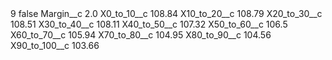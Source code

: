 <?xml version="1.0" encoding="UTF-8"?>
<CustomMetadata xmlns="http://soap.sforce.com/2006/04/metadata" xmlns:xsi="http://www.w3.org/2001/XMLSchema-instance" xmlns:xsd="http://www.w3.org/2001/XMLSchema">
    <label>9</label>
    <protected>false</protected>
    <values>
        <field>Margin__c</field>
        <value xsi:type="xsd:double">2.0</value>
    </values>
    <values>
        <field>X0_to_10__c</field>
        <value xsi:type="xsd:double">108.84</value>
    </values>
    <values>
        <field>X10_to_20__c</field>
        <value xsi:type="xsd:double">108.79</value>
    </values>
    <values>
        <field>X20_to_30__c</field>
        <value xsi:type="xsd:double">108.51</value>
    </values>
    <values>
        <field>X30_to_40__c</field>
        <value xsi:type="xsd:double">108.11</value>
    </values>
    <values>
        <field>X40_to_50__c</field>
        <value xsi:type="xsd:double">107.32</value>
    </values>
    <values>
        <field>X50_to_60__c</field>
        <value xsi:type="xsd:double">106.5</value>
    </values>
    <values>
        <field>X60_to_70__c</field>
        <value xsi:type="xsd:double">105.94</value>
    </values>
    <values>
        <field>X70_to_80__c</field>
        <value xsi:type="xsd:double">104.95</value>
    </values>
    <values>
        <field>X80_to_90__c</field>
        <value xsi:type="xsd:double">104.56</value>
    </values>
    <values>
        <field>X90_to_100__c</field>
        <value xsi:type="xsd:double">103.66</value>
    </values>
</CustomMetadata>
